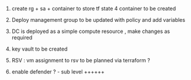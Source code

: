 1. create rg + sa + container to store tf state 
4 container to be created 

2. Deploy management group to be updated with policy and add variables 
3. DC is deployed as a simple compute resource , make changes as required 
4. key vault to be created 
5. RSV : vm assignment to rsv to be planned via terraform ?
6. enable defender ? - sub level ++++++

